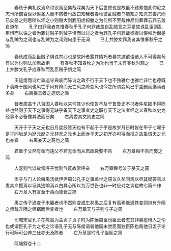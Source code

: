 <!-- { "loadSidebar": true } -->
　　春秋于典礼议焉命讨议焉至矣哉深矣为天下后世虑也是故虽不韪弗恤此仲尼之志也所谓百世以俟圣人而不惑者也故曰知我者春秋彼乱贼者乌能知之知恶其害己而已矣恶之则思所以坏之小则毁大则戕阳虎桓魋之为何所不至哉仲尼何罪罪云罪云盖自道尔
　　孔子曰罪我者其惟春秋乎孔子何罪哉盖自乱贼言之耳是故诛乱臣则乱臣惧而以诛之者为罪讨贼子则贼子惧而以讨之者为罪孔子何罪哉或者以假权为僣是与乱贼为之词也与乱贼为之词则何患于无词
　　已上并滕文罪我者其惟春秋乎之简

　　春秋成而乱臣贼子惧诛其心也是故奸者露其情巧者暴其迹欲诿诸人不可得矣苟有以为讨则法加焉故惧
　　有春秋不知春秋之为功也当于未有春秋时观之
　　已上并滕文孔子成春秋而乱臣贼子惧之简

　　王迹熄而诗亡盖巡守典废而陈诗之政不行于天下也不独雅亡也雅亡非亡也德既下衰降于国风也风亡乎风有降而无亡风之降变风也今之所谓变风已乎盖删而逸焉者多矣
　　右离娄王者之迹熄之简

　　昔者周盖千八百国入春秋以来何其少也使告不及于鲁鲁史不书者仲尼固不得而益也然则于天下之事得无缺乎备天下之事者史之职存天下之法者经之义春秋以史为经事不必备惟其法而已矣
　　右离娄其文则史之简

　　天开于子天之元也日月星辰皆天也有不起于子乎是故岁月日时皆在甲子七曜于是乎同垣是为歴元歴之元非天之元也上而泝乎天之初开亦可得而推之故虽谓天之元也亦宜
　　右离娄天之髙也之简

　　君重于父然有命而违父不若无命而从君故舜娶不告
　　右万章舜不告而娶之简

　　人喜则气溢故常呼子忧则气反故常呼亲
　　右万章舜号泣于旻天之简

　　孟子与门人论舜禹汤武伊尹周公孔子之事盖世之窃议久矣问焉以尽其疑答焉以发其义援焉以证其迹喻焉以白其心所以为万世告也非一时应对之谈也故七篇曰作
　　右万章人有言至于禹而德衰之简

　　禹之传子通变于未竆者也不然则变或生矣禹之后复有禹焉能通其变则岂有升陑之师哉升陑之师竆而后变者也
　　右万章天与子则与子之简

　　司城宋官孔子在陈曷为主贞子贞子时为陈侯周臣也臣云者志其非痈疽侍人之伦也或谓臣孔子为之考之论语孔子无与陈侯语者他国未尝臣而独臣陈也哉他日孟子论行可际可公养三仕亦无及陈者
　　右万章是时孔子当阨之简

　　简端録卷十二
